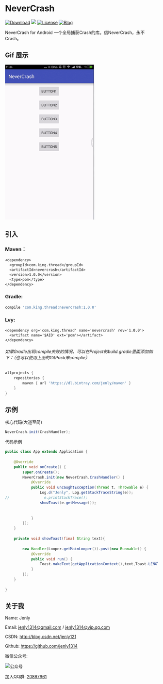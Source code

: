 # NeverCrash
[![Download](https://img.shields.io/badge/download-App-blue.svg)](https://raw.githubusercontent.com/jenly1314/NeverCrash/master/app/app-release.apk)
[![](https://jitpack.io/v/jenly1314/NeverCrash.svg)](https://jitpack.io/#jenly1314/NeverCrash)
[![License](https://img.shields.io/badge/license-MIT-blue.svg)](https://opensource.org/licenses/mit-license.php)
[![Blog](https://img.shields.io/badge/blog-Jenly-9933CC.svg)](http://blog.csdn.net/jenly121)

NeverCrash for Android 一个全局捕获Crash的库。信NeverCrash，永不Crash。

## Gif 展示
![Image](GIF.gif)

## 引入

### Maven：
```maven
<dependency>
  <groupId>com.king.thread</groupId>
  <artifactId>nevercrash</artifactId>
  <version>1.0.0</version>
  <type>pom</type>
</dependency>
```
### Gradle:
```gradle
compile 'com.king.thread:nevercrash:1.0.0'
```
### Lvy:
```lvy
<dependency org='com.king.thread' name='nevercrash' rev='1.0.0'>
  <artifact name='$AID' ext='pom'></artifact>
</dependency>
```

###### 如果Gradle出现compile失败的情况，可以在Project的build.gradle里面添加如下：（也可以使用上面的GitPack来complie）
```gradle
allprojects {
    repositories {
        maven { url 'https://dl.bintray.com/jenly/maven' }
    }
}
```

## 示例

核心代码(大道至简)
```Java
NeverCrash.init(CrashHandler);
```

代码示例
```Java
public class App extends Application {

    @Override
    public void onCreate() {
        super.onCreate();
        NeverCrash.init(new NeverCrash.CrashHandler() {
            @Override
            public void uncaughtException(Thread t, Throwable e) {
                Log.d("Jenly", Log.getStackTraceString(e));
//                e.printStackTrace();
                showToast(e.getMessage());


            }
        });
    }

    private void showToast(final String text){

        new Handler(Looper.getMainLooper()).post(new Runnable() {
            @Override
            public void run() {
                Toast.makeText(getApplicationContext(),text,Toast.LENGTH_SHORT).show();
            }
        });
    }

}
```

## 关于我
   Name: Jenly

   Email: jenly1314@gmail.com / jenly1314@vip.qq.com

   CSDN: http://blog.csdn.net/jenly121

   Github: https://github.com/jenly1314

   微信公众号:

   ![公众号](http://olambmg9j.bkt.clouddn.com/jenly666.jpg)
   
   加入QQ群: [20867961](http://shang.qq.com/wpa/qunwpa?idkey=8fcc6a2f88552ea44b1411582c94fd124f7bb3ec227e2a400dbbfaad3dc2f5ad)
   
   
   
